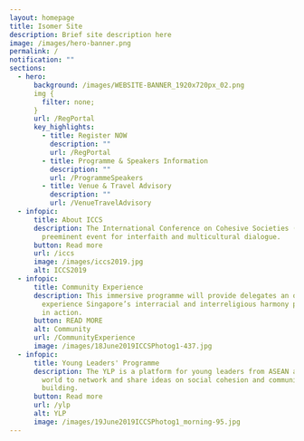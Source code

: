 ```yaml
---
layout: homepage
title: Isomer Site
description: Brief site description here
image: /images/hero-banner.png
permalink: /
notification: ""
sections:
  - hero:
      background: /images/WEBSITE-BANNER_1920x720px_02.png
      img {
        filter: none;  
      }
      url: /RegPortal
      key_highlights:
        - title: Register NOW
          description: ""
          url: /RegPortal
        - title: Programme & Speakers Information
          description: ""
          url: /ProgrammeSpeakers
        - title: Venue & Travel Advisory
          description: ""
          url: /VenueTravelAdvisory
  - infopic:
      title: About ICCS
      description: The International Conference on Cohesive Societies (ICCS) is the
        preeminent event for interfaith and multicultural dialogue.
      button: Read more
      url: /iccs
      image: /images/iccs2019.jpg
      alt: ICCS2019
  - infopic:
      title: Community Experience
      description: This immersive programme will provide delegates an opportunity to
        experience Singapore’s interracial and interreligious harmony policies
        in action.
      button: READ MORE
      alt: Community
      url: /CommunityExperience
      image: /images/18June2019ICCSPhotog1-437.jpg
  - infopic:
      title: Young Leaders' Programme
      description: The YLP is a platform for young leaders from ASEAN and around the
        world to network and share ideas on social cohesion and community
        building.
      button: Read more
      url: /ylp
      alt: YLP
      image: /images/19June2019ICCSPhotog1_morning-95.jpg
---
```

